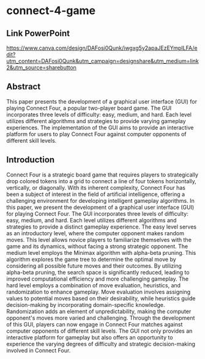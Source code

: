 # connect-4-game
## Link PowerPoint 

https://www.canva.com/design/DAFosi0Qunk/iwgxg5y2apaJEzEYmpILFA/edit?utm_content=DAFosi0Qunk&utm_campaign=designshare&utm_medium=link2&utm_source=sharebutton

## Abstract 
This paper presents the development of a graphical user interface (GUI) for playing Connect Four, a popular two-player board game. The GUI incorporates three levels of difficulty: easy, medium, and hard. Each level utilizes different algorithms and strategies to provide varying gameplay experiences. The implementation of the GUI aims to provide an interactive platform for users to play Connect Four against computer opponents of different skill levels.

## Introduction
Connect Four is a strategic board game that requires players to strategically drop colored tokens into a grid to connect a line of four tokens horizontally, vertically, or diagonally. With its inherent complexity, Connect Four has been a subject of interest in the field of artificial intelligence, offering a challenging environment for developing intelligent gameplay algorithms. In this paper, we present the development of a graphical user interface (GUI) for playing Connect Four. The GUI incorporates three levels of difficulty: easy, medium, and hard. Each level utilizes different algorithms and strategies to provide a distinct gameplay experience. The easy level serves as an introductory level, where the computer opponent makes random moves. This level allows novice players to familiarize themselves with the game and its dynamics, without facing a strong strategic opponent. The medium level employs the Minimax algorithm with alpha-beta pruning. This algorithm explores the game tree to determine the optimal move by considering all possible future moves and their outcomes. By utilizing alpha-beta pruning, the search space is significantly reduced, leading to improved computational efficiency and more challenging gameplay. The hard level employs a combination of move evaluation, heuristics, and randomization to enhance gameplay. Move evaluation involves assigning values to potential moves based on their desirability, while heuristics guide decision-making by incorporating domain-specific knowledge. Randomization adds an element of unpredictability, making the computer opponent's moves more varied and challenging. Through the development of this GUI, players can now engage in Connect Four matches against computer opponents of different skill levels. The GUI not only provides an interactive platform for gameplay but also offers an opportunity to experience the varying degrees of difficulty and strategic decision-making involved in Connect Four.

## 



